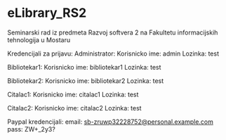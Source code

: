# eLibrary_RS2
Seminarski rad iz predmeta Razvoj softvera 2 na Fakultetu informacijskih tehnologija u Mostaru

Kredencijali za prijavu:
Administrator:
  Korisnicko ime: admin
  Lozinka:        test

Bibliotekar1:
  Korisnicko ime: bibliotekar1
  Lozinka:        test

Bibliotekar2:
  Korisnicko ime: bibliotekar2
  Lozinka:        test

Citalac1:
  Korisnicko ime: citalac1
  Lozinka:        test

Citalac2:
  Korisnicko ime: citalac2
  Lozinka:        test

Paypal kredencijali:
  email: sb-zruwp32228752@personal.example.com
  pass:  ZW+_2y3?
  
